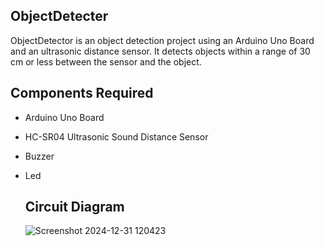 ## ObjectDetecter
ObjectDetector is an object detection project using an Arduino Uno Board and an ultrasonic distance sensor. It detects objects within a range of 30 cm or less between the sensor and the object.

## Components Required
- Arduino Uno Board
- HC-SR04 Ultrasonic Sound Distance Sensor
- Buzzer
- Led

  ## Circuit Diagram
  ![Screenshot 2024-12-31 120423](https://github.com/user-attachments/assets/0b87690d-51a0-48c3-a197-d5d60c14b4a6)
